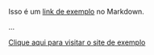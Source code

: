 Isso é um [link de exemplo][exemplo] no Markdown.

...

[exemplo]: https://www.youtube.com/watch?v=Qs06mXN7hTw "Visite o site de exemplo"

<a href="[exemplo]">Clique aqui para visitar o site de exemplo</a>
